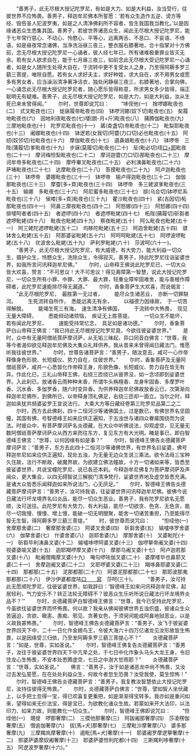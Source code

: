 <!-- { "loadSidebar": true } -->
　　“善男子，此无尽根大授记陀罗尼，有如是大力、如是大利益，汝当受行，往彼世界不应怖畏。善男子，释迦牟尼佛本所誓愿：‘若有众生造作五逆、谤方等经、毁呰圣人犯波罗夷，如是之人清净佛刹所不容者，皆生我国我当教化。’以是因缘诸恶众生悉集其国。善男子，若彼世界诸恶众生，闻此无尽根大授记陀罗尼，能于七年常行慈心、不动心、怜愍心、平等心，远离两舌、不恶口、不妄语、不绮语，如是昼夜常念诸佛，当净洗浴昼三夜三，整衣服右膝著地，合十指掌对十方佛前，念无尽根大授记陀罗尼一心诵者，彼人经七年已，所有诸难极重罪业皆灭无余。若有女人欲求自在，能于七月昼三夜三，如前念此无尽根大受记陀罗尼一心诵者，如是女人随所生处得大自在，于流转中更不复受女人之身，乃至得阿耨多罗三藐三菩提，唯除自愿。若有女人求好夫主，求好种姓，求大自在，求不用男女或愿多有男女者，应当澡浴清净著净洁衣，独处闲静昼三夜三，右膝著地，合掌向佛，一心诵念此无尽根大授记陀罗尼者，随心愿乐皆得称意，所求男女多少皆得，端正聪明无有疑难。善男子，此无尽根大授记陀罗尼，如是大力，如是大利益，汝从生死已来未曾得闻。”
　　尔时，世尊即说咒曰：
　　“哆侄他(一)　捨啰娜毗夜也(二)　式叉毗夜也(三)　徙寐履帝毗夜也(四)　钵啰河娜(奴下切)毗夜也(五)　矣履地毗夜也(六)　因地利夜毗夜也(七)嘙[朗-月+斤]毗夜也(八)　蒱腾伽毗夜也(九)　三摩地毗夜也(十)　陀罗尼毗夜也(十一)　羼(查盏切)帝毗夜也(十二)　毗梨耶毗夜也(十三)　阇娜毗夜也(十四)　钵逻若(女我切)阿霤(力口切)必也毗夜也(十五)　阿纫(奴邻切)社毗夜也(十六)　摩伽毗夜也(十七)　遏鼻娘毗夜也(十八)　钵啰帝　三陛(蒲履切)爹毗夜也(十九)　步寐(莫履切)毗夜也(二十)　坒(毗必切)绖[口+耶](余歌切)毗夜也(二十一)　摩诃梅怛梨毗夜也(二十二)　摩诃迦霤(力口切)那毗夜也(二十三)　摩诃牟帝多毗夜也(二十四)　摩呼畢叉毗夜也(二十五)　必利洟鼻毗夜也(二十六)　萨埵毗夜也(二十七)　达摩毗夜也(二十八)　答摸毗夜也(二十九)　阿卢迦毗夜也(三十)　钵啰帝　婆娜毗夜也(三十一)　钵啰帝　输卢得迦毗夜也(三十二)　伽伽那毗夜也(三十三)　摩霤[多+頁]毗夜也(三十四)　钵啰帝　多三姥波爹毗夜也(三十五)　输娜　多毗夜也(三十六)　阿尼蜜多毗夜也(三十七)　揜(乌合切)钵啰尼系毗夜也(三十八)　侯喽[多+頁]毗夜也(三十九)　瞿沙毗夜也(四十)　紧(吉因切)柘那毗夜也(四十一)　阿鼻三摩夜毗夜也(四十二)　阿怒娜(四十三)　阿怒娜(四十四)　揜嘙呵者者(四十五)　者遮啰(四十六)　者遮啰毗姥(四十七)　柘陛(蒱履切)斫芻者遮啰毗姥(四十八)　毗夜也毗姥(四十九)　察夜毗姥(五十)　阿么毗夜也毗姥(五十一)　阿三姥陀遮啰毗姥(五十二)　坞眵陀毗姥(五十三)　阿迦舍毗姥(五十四)　骠钵舍么毗姥(五十五)　阿那婆娑毗姥(五十六)　阿呵呵毗姥(五十七)　阿啰波啰毗姥(五十八)　优波舍么毗姥(五十九)　萨利罗毗姥(六十)　莎波呵(六十一)。
　　“善男子，此无尽根大授记陀罗尼，有大威德，有大势力，能大利益一切众生，摄护众生，怜愍众生，洗除众生，令得寂灭。善男子，持此陀罗尼往诣娑婆世界，如我所言问讯释迦牟尼佛。”
　　尔时，山帝释王佛说此陀罗尼已，一切大众皆大欢喜，赞言：“不可思议！大不可思议！得见离障第一智慧，说此大授记陀罗尼，一切众生所有小罪、中罪、大罪、最大罪，轻重业障牢固难舍，能与善根作障碍者，此陀罗尼速能除尽得无漏道。”
　　尔时，香象菩萨生大欢喜，而说偈言：
　　“此无尽根陀罗尼，　最胜第一无过者，
　　能尽众生诸恶业，　亦断一切罪駃河。
　　生死流转自所作，　悉能远离无有余，
　　以福德力因缘故，　于一切苦得解脱。
　　能竭生死三有海，　速生清净有佛国，
　　于流转中大怖畏，　现见无量大障碍，
　　悉能倾动诸烦恼，　疾证无上胜菩提。
　　一切众生不能坏，　若有闻此陀罗尼，
　　速能受持常忆念，　具足如是诸功德。”
　　尔时，香象菩萨白山帝释王佛言：“我已持此无尽根授记陀罗尼竟，今欲往彼娑婆世界。”
　　是时，众中有无量阿僧祇菩萨摩诃萨，从无垢三昧起，异口同音白佛言：“世尊，我等今者渴仰欲见释迦牟尼佛及大集众礼拜供养。我从昔来未曾得闻日藏法门，惟愿听我往彼世界。”
　　尔时，世尊告诸菩萨言：“善男子，随汝意去，咸可一心作帝释像身色形貌、长短威仪、势力自在，往彼世界。”
　　尔时，香象菩萨及无量阿僧祇菩萨，咸共一心悉皆化作帝释王身，形貌色像、长短威仪、势力自在皆无有异。作此化已，三礼山帝释王佛，右绕三匝绕已从彼界没，如一念顷即到娑婆世界。入此刹已，放诸香云雨种种末香，所谓牛头栴檀香、龙身牢固香、多摩罗叶香、沉水香、多伽罗香，随六时变异香。为供养释迦牟尼佛故放香云已，次第渐向释迦牟尼佛所，到佛所已，以帝释身顶礼佛足，右绕三匝却一面立。当尔之时，释迦如来犹共频婆娑罗王宣说法行。
大乘大方等日藏经卷第三陀罗尼品第二之二
　　尔时，西方去此佛刹，四十二恒河沙等诸佛国土，过是数已，有佛世界名坚固幢，其国有佛，号智德峰王如来应供正遍知，于五浊世与诸四众眷属围绕而为说法。时彼众中，有菩萨摩诃萨名炎德藏，在大众中听佛说法，仰观虚空，见无量无数阿僧祇菩萨摩诃萨众从西方来而往东方，复见东方有大光明。睹是事已，即白智德峰王佛言：“世尊，以何因缘有如是事？”
　　尔时，智德峰王佛告炎德藏菩萨摩诃萨言：“善男子，东方去此四十二恒河沙等诸佛世界，有世界名曰娑婆，佛号释迦牟尼如来应供正遍知，现处五浊，为无量无边众生说三乘法。欲令法母三宝种久住故，法行不断故，破魔界故，为欲建立佛法幢故，十方一切诸如来等，皆悉至彼娑婆世界，共说宝幢陀罗尼，说已各还本刹。今释迦牟尼佛复为菩萨摩诃萨及声闻众，更大集会，以四无碍智说三解脱门清净梵行，娑婆世界地及虚空皆悉充满。是诸大众皆悉乐闻释迦如来所说法门，心无厌足。”
　　尔时，智德峰王佛告炎德藏菩萨摩诃萨言：“善男子，汝可持我语，往娑婆世界问讯释迦牟尼佛。彼佛今说日藏法行坏龙境界名曰炎品，能尽一切众生恶业。善男子，我有陀罗尼欲名无愿顺，汝可送往。此陀罗尼有大势力，有大利益，能尽一切欲贪、色贪、无色贪，能尽一切我慢、慢慢、增上慢，能破一切无明闇聚，能舍一切诸苦重担，乃至能得尽智无生智，得阿耨多罗三藐三菩提。”
　　时，彼世尊而说咒曰：
　　“怛绖他(一)　舍摩那舍婆(二)　奢摩那舍婆(三)　阿婆叉舍婆(四)　斫芻舍婆(五)　输嚧哆罗舍婆(六)　伽拏舍婆(七)　什婆舍婆(八)　迦耶舍婆(九)　摩那舍婆(十)　叉婆毗陀(十一)　斫芻毕利洟鼻叉婆(十二)　输嚧哆啰阿婆叉婆(十三)　伽啰拏帝阇叉婆(十四)　视婆婆喻叉婆(十五)　迦耶羯啰摩叉婆(十六)　摩那乌阇叉婆(十七)　阿卢迦若那叉婆(十八)　毗阇僧羯摩叉婆(十九)　唵句啰呿伽叉婆(二十)　婆摩喽毕也鼻耶叉婆(二十一)　舍摩迦阇叉婆(二十二)　叉耶啰婆叉婆(二十三)　羯哆鼻耶婆叉婆(二十四)　那都那(二十五)　泥那都那(二十六)　阿婆泥那都那(二十七)　那耶波那夷那都那(二十八)　伊沙伊婆都度呿[口　　寫](二十九)　莎呵(三十)。
　　“善男子，汝可持此无愿顺陀罗尼，往彼娑婆世界，如我辞曰：‘智德峰王如来问讯释迦牟尼佛，起居轻利，气力安乐不？转正法轮无障碍不？彼恶众生乐听所说日藏法行坏龙境界炎品不？’”
　　尔时，炎德藏菩萨白智德峰王佛言：“世尊，我今已受持此陀罗尼，今虽欲往娑婆世界而怀怖畏。何以故？我亲从佛闻彼佛世界五浊炽盛，彼诸众生众苦逼迫，贪欲、瞋恚、愚痴、邪见、贪著女色，于须臾间能成阿鼻地狱恶业，以是义故我甚怖畏。”
　　尔时，智德峰王佛告炎德藏菩萨言：“善男子，汝飞于彼娑婆世界四天下中，二十一日化作金翅鸟王，令彼大海六十四万亿诸龙见汝形故皆生怖畏，以是因缘受三归依，乃至发阿耨多罗三藐三菩提心不？”
　　炎德藏菩萨言：“如是，世尊，实如圣说。”
　　尔时，智德峰王佛复告炎德藏菩萨言：“善男子，汝往于彼娑婆世界四天下中亢旱之处，于七日中化作象头马头大龙王身，令旧住龙心生怖畏，不安本处悉腾虚空，七日之中澍大甘雨耶？”
　　炎德藏菩萨言：“世尊，实如圣说。”
　　佛言：“善男子，汝于如是诸恶龙中尚不怖畏，又汝过去发弘誓愿，在在处处利益众生，何故今者忽生恐畏？汝受我使，莫生惊怖！”
　　尔时，智德峰王佛告炎德藏菩萨言：“善男子，我复教汝智慧依止大授记陀罗尼，汝持往彼得无怖畏。”
　　尔时，炎德藏菩萨白佛言：“世尊，譬如智人坐伏藏上，以手把土忽得一宝，得已欢喜复更重把，如是渐渐得宝转多。我亦如是重问如来，望得如来无价法宝，得是宝已，为欲教化诸众生故。若蒙如来开大法印，以法印力、如来力故，则能教化一切众生。”
　　尔时，智德峰王佛即说咒曰：
　　“怛绖他(一)　珊提　啰那奢摩(二)　三摸他那奢摩(三)　阿跋阇那奢摩(四)　莎凌楞伽奢摩(五)　僧逾伽奢摩(六)　拔[馬+犬]那奢摩(七)　三摩毗沙摩奢摩(八)　婆多那奢摩(九)　三摩羯岚摩奢摩(十)　遏毗[馬+犬]奢摩(十一)　耶婆阇罗摩逻拏奢摩(十二)　邪婆萨婆摩奴阇奢摩(十三)　耶婆萨婆怛利陀都(十四)　三斯羯利哆奢摩(十五)　阿逻波罗奢摩(十六)。”
